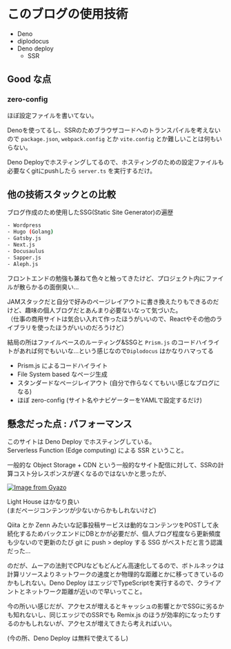 # このブログの使用技術

- Deno
- diplodocus
- Deno deploy
  - SSR

## Good な点

### zero-config

ほぼ設定ファイルを書いてない。

Denoを使ってるし、SSRのためブラウザコードへのトランスパイルを考えないので `package.json`, `webpack.config` とか `vite.config` とか難しいことは何もいらない。

Deno Deployでホスティングしてるので、ホスティングのための設定ファイルも必要なくgitにpushしたら `server.ts` を実行するだけ。

## 他の技術スタックとの比較

ブログ作成のため使用したSSG(Static Site Generator)の遍歴

```sh
- Wordpress
- Hugo (Golang)
- Gatsby.js
- Next.js
- Docusaulus
- Sapper.js
- Aleph.js
```

フロントエンドの勉強も兼ねて色々と触ってきたけど、プロジェクト内にファイルが散らかるの面倒臭い...

JAMスタックだと自分で好みのページレイアウトに書き換えたりもできるのだけど、趣味の個人ブログだとあんまり必要ないなって気づいた。  
（仕事の商用サイトは気合い入れて作ったほうがいいので、Reactやその他のライブラリを使ったほうがいいのだろうけど）

結局の所はファイルベースのルーティング&SSGと `Prism.js` のコードハイライトがあれば何でもいいな...という感じなので`Diplodocus` はかなりハマってる

- Prism.js によるコードハイライト
- File System based なページ生成
- スタンダードなページレイアウト
  (自分で作らなくてもいい感じなブログになる)
- ほぼ zero-config
  (サイト名やナビゲーターをYAMLで設定するだけ)

## 懸念だった点 : パフォーマンス

このサイトは Deno Deploy でホスティングしている。  
Serverless Function (Edge computing) による SSR ということ。

一般的な Object Storage + CDN という一般的なサイト配信に対して、SSRの計算コスト分レスポンスが遅くなるのではないかと思ったが、

[![Image from Gyazo](https://i.gyazo.com/1ffb303391149c701c885cd37e52539d.png)](https://i.gyazo.com/1ffb303391149c701c885cd37e52539d.png)

Light House はかなり良い  
(まだページコンテンツが少ないからかもしれないけど)

Qiita とか Zenn みたいな記事投稿サービスは動的なコンテンツをPOSTして永続化するためバックエンドにDBとかが必要だが、個人ブログ程度なら更新頻度も少ないので更新のたび git に push > deploy する SSG がベストだと言う認識だった...

のだが、ムーアの法則でCPUなどもどんどん高速化してるので、ボトルネックは計算リソースよりネットワークの速度とか物理的な距離とかに移ってきているのかもしれない。Deno Deploy はエッジでTypeScriptを実行するので、クライアントとネットワーク距離が近いので早いってこと。

今の所いい感じだが、アクセスが増えるとキャッシュの影響とかでSSGに劣るかも知れないし、同じエッジでのSSRでも Remix.js のほうが効率的になったりするのかもしれないが、アクセスが増えてきたら考えればいい。

(今の所、Deno Deploy は無料で使えてるし)
